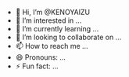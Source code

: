 - 👋 Hi, I’m @KENOYAIZU
- 👀 I’m interested in ...
- 🌱 I’m currently learning ...
- 💞️ I’m looking to collaborate on ...
- 📫 How to reach me ...
- 😄 Pronouns: ...
- ⚡ Fun fact: ...

<!---
KENOYAIZU/KENOYAIZU is a ✨ special ✨ repository because its `README.md` (this file) appears on your GitHub profile.
You can click the Preview link to take a look at your changes.
--->
